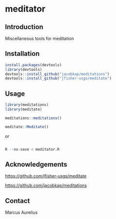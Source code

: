 # meditator

## Introduction

Miscellaneous tools for meditation


## Installation

```r
install.packages(devtools)
library(devtools)
devtools::install_github("jacobkap/meditations")
devtools::install_github("jfisher-usgs/meditate")
```

## Usage

```r
library(meditations)
library(meditate)

meditations::meditations()

meditate::Meditate()

```

or

```r

R --no-save < meditator.R

```

## Acknowledgements

https://github.com/jfisher-usgs/meditate

https://github.com/jacobkap/meditations

## Contact

Marcus Aurelius


